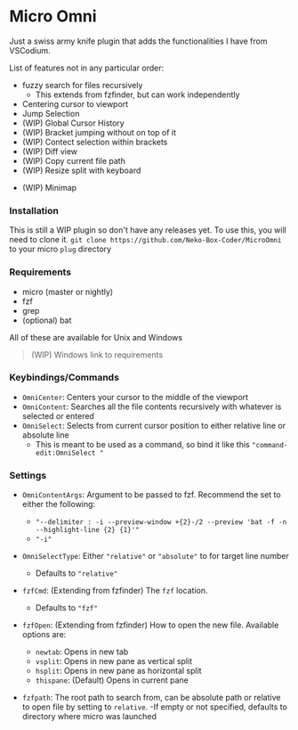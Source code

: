# Micro Omni

Just a swiss army knife plugin that adds the functionalities I have from VSCodium.

List of features not in any particular order:
- fuzzy search for files recursively
    - This extends from fzfinder, but can work independently
- Centering cursor to viewport
- Jump Selection
- (WIP) Global Cursor History
- (WIP) Bracket jumping without on top of it
- (WIP) Contect selection within brackets
- (WIP) Diff view
- (WIP) Copy current file path
- (WIP) Resize split with keyboard
<!-- Using https://github.com/zyedidia/micro/issues/1807#issuecomment-1907899274 -->
- (WIP) Minimap

### Installation
This is still a WIP plugin so don't have any releases yet. To use this, you will need to clone it.
`git clone https://github.com/Neko-Box-Coder/MicroOmni` to your micro `plug` directory


### Requirements
- micro (master or nightly)
- fzf
- grep
- (optional) bat

All of these are available for Unix and Windows
> (WIP) Windows link to requirements

### Keybindings/Commands
- `OmniCenter`: Centers your cursor to the middle of the viewport
- `OmniContent`: Searches all the file contents recursively with whatever is selected or entered
- `OmniSelect`: Selects from current cursor position to either relative line or absolute line
    - This is meant to be used as a command, so bind it like this `"command-edit:OmniSelect "`


### Settings
- `OmniContentArgs`: Argument to be passed to fzf. Recommend the set to either the following:
    - `"--delimiter : -i --preview-window +{2}-/2 --preview 'bat -f -n --highlight-line {2} {1}'"`
    - `"-i"`
- `OmniSelectType`: Either `"relative"` or `"absolute"` to for target line number
    - Defaults to `"relative"`

- `fzfCmd`: (Extending from fzfinder) The `fzf` location.
    - Defaults to `"fzf"`
- `fzfOpen`: (Extending from fzfinder) How to open the new file. Available options are:
    - `newtab`: Opens in new tab
    - `vsplit`: Opens in new pane as vertical split
    - `hsplit`: Opens in new pane as horizontal split
    - `thispane`: (Default) Opens in current pane
- `fzfpath`: The root path to search from, can be absolute path or relative to open file by
setting to `relative`.
    -If empty or not specified, defaults to directory where micro was launched

